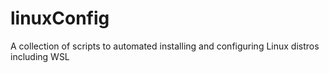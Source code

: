 # linuxConfig
A collection of scripts to automated installing and configuring Linux distros including WSL
